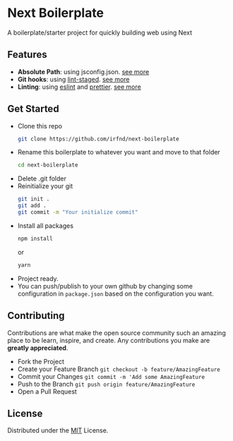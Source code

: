 # Next Boilerplate

A boilerplate/starter project for quickly building web using Next

## Features

- **Absolute Path**: using jsconfig.json. [see more](https://nextjs.org/docs/advanced-features/module-path-aliases)
- **Git hooks**: using [lint-staged](https://github.com/okonet/lint-staged). [see more](https://nextjs.org/docs/basic-features/eslint)
- **Linting**: using [eslint](https://eslint.org/) and [prettier](https://prettier.io/). [see more](https://nextjs.org/docs/basic-features/eslint)

## Get Started

- Clone this repo
  ```bash
  git clone https://github.com/irfnd/next-boilerplate
  ```
- Rename this boilerplate to whatever you want and move to that folder
  ```bash
  cd next-boilerplate
  ```
- Delete .git folder
- Reinitialize your git
  ```bash
  git init .
  git add .
  git commit -m "Your initialize commit"
  ```
- Install all packages
  ```bash
  npm install
  ```
  or
  ```bash
  yarn
  ```
- Project ready.
- You can push/publish to your own github by changing some configuration in `package.json` based on the configuration you want.

## Contributing

Contributions are what make the open source community such an amazing place to be learn, inspire, and create. Any contributions you make are **greatly appreciated**.

- Fork the Project
- Create your Feature Branch `git checkout -b feature/AmazingFeature`
- Commit your Changes `git commit -m 'Add some AmazingFeature`
- Push to the Branch `git push origin feature/AmazingFeature`
- Open a Pull Request

## License

Distributed under the [MIT](https://github.com/irfnd/next-boilerplate/blob/master/LICENSE) License.

